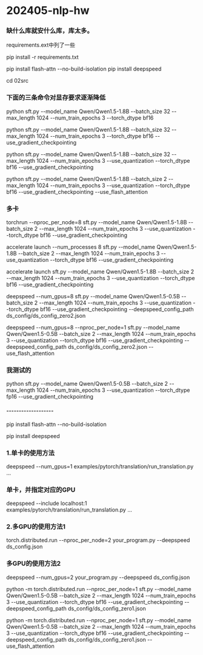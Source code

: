# 202405-nlp-hw

### 缺什么库就安什么库，库太多。
requirements.ext中列了一些

pip install -r requirements.txt

pip install flash-attn --no-build-isolation
pip install deepspeed



cd 02src

### 下面的三条命令对显存要求逐渐降低

python sft.py --model_name Qwen/Qwen1.5-1.8B --batch_size 32 --max_length 1024 --num_train_epochs 3 --torch_dtype bf16

python sft.py --model_name Qwen/Qwen1.5-1.8B --batch_size 32 --max_length 1024 --num_train_epochs 3 --torch_dtype bf16 --use_gradient_checkpointing



python sft.py --model_name Qwen/Qwen1.5-1.8B --batch_size 32 --max_length 1024 --num_train_epochs 3 --use_quantization --torch_dtype bf16 --use_gradient_checkpointing

python sft.py --model_name Qwen/Qwen1.5-1.8B --batch_size 2 --max_length 1024 --num_train_epochs 3 --use_quantization --torch_dtype bf16 --use_gradient_checkpointing --use_flash_attention





### 多卡
torchrun --nproc_per_node=8 sft.py --model_name Qwen/Qwen1.5-1.8B --batch_size 2 --max_length 1024 --num_train_epochs 3 --use_quantization --torch_dtype bf16 --use_gradient_checkpointing

accelerate launch --num_processes 8 sft.py --model_name Qwen/Qwen1.5-1.8B --batch_size 2 --max_length 1024 --num_train_epochs 3 --use_quantization --torch_dtype bf16 --use_gradient_checkpointing

accelerate launch sft.py --model_name Qwen/Qwen1.5-1.8B --batch_size 2 --max_length 1024 --num_train_epochs 3 --use_quantization --torch_dtype bf16 --use_gradient_checkpointing

deepspeed --num_gpus=8 sft.py --model_name Qwen/Qwen1.5-0.5B --batch_size 2 --max_length 1024 --num_train_epochs 3 --use_quantization --torch_dtype bf16 --use_gradient_checkpointing --deepspeed_config_path ds_config/ds_config_zero2.json

deepspeed --num_gpus=8 --nproc_per_node=1 sft.py --model_name Qwen/Qwen1.5-0.5B --batch_size 2 --max_length 1024 --num_train_epochs 3 --use_quantization --torch_dtype bf16 --use_gradient_checkpointing --deepspeed_config_path ds_config/ds_config_zero2.json --use_flash_attention




### 我测试的
python sft.py --model_name Qwen/Qwen1.5-0.5B --batch_size 2 --max_length 1024 --num_train_epochs 3 --use_quantization --torch_dtype fp16 --use_gradient_checkpointing






































####  -------------------
pip install flash-attn --no-build-isolation



pip install deepspeed


### 1.单卡的使用方法
deepspeed --num_gpus=1 examples/pytorch/translation/run_translation.py ...
 
### 单卡，并指定对应的GPU
deepspeed --include localhost:1 examples/pytorch/translation/run_translation.py ...
​
### 2.多GPU的使用方法1
torch.distributed.run --nproc_per_node=2 your_program.py <normal cl args> --deepspeed ds_config.json
 
### 多GPU的使用方法2
deepspeed --num_gpus=2 your_program.py <normal cl args> --deepspeed ds_config.json


python -m torch.distributed.run --nproc_per_node=1 sft.py --model_name Qwen/Qwen1.5-0.5B --batch_size 2 --max_length 1024 --num_train_epochs 3 --use_quantization --torch_dtype bf16 --use_gradient_checkpointing --deepspeed_config_path ds_config/ds_config_zero1.json

python -m torch.distributed.run --nproc_per_node=1 sft.py --model_name Qwen/Qwen1.5-0.5B --batch_size 2 --max_length 1024 --num_train_epochs 3 --use_quantization --torch_dtype bf16 --use_gradient_checkpointing --deepspeed_config_path ds_config/ds_config_zero1.json --use_flash_attention

